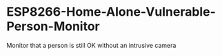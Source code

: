 # ESP8266-Home-Alone-Vulnerable-Person-Monitor
Monitor that a person is still OK without an intrusive camera
